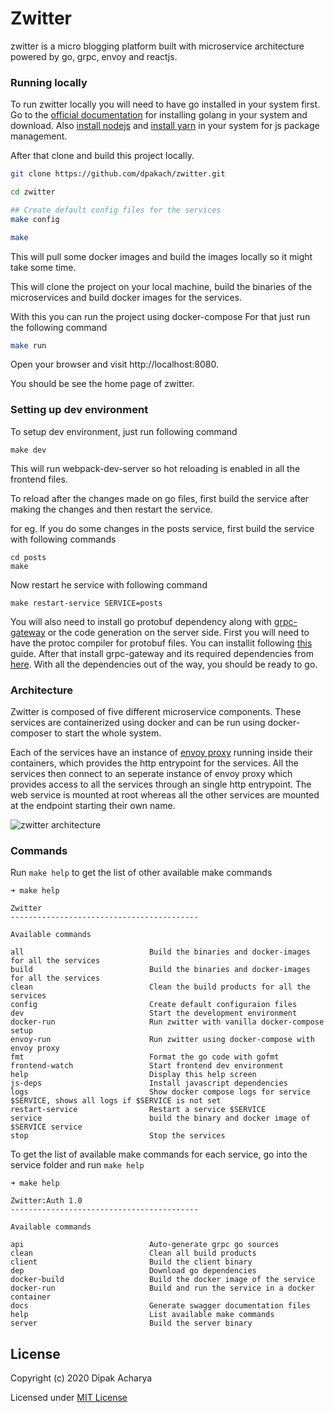 # Zwitter
zwitter is a micro blogging platform built with microservice architecture powered by go, grpc, envoy and reactjs.


### Running locally
To run zwitter locally you will need to have go installed in your system first. Go to the [official documentation](https://golang.org/doc/install) for installing golang in your system and download.
Also [install nodejs]() and [install yarn](https://classic.yarnpkg.com/en/docs/install#debian-stable) in your system for js package management.

After that clone and build this project locally.
```bash
git clone https://github.com/dpakach/zwitter.git

cd zwitter

## Create default config files for the services
make config

make
```
This will pull some docker images and build the images locally so it might take some time.

This will clone the project on your local machine, build the binaries of the microservices and build docker images for the services.

With this you can run the project using docker-compose
For that just run the following command

``` bash
make run
```

Open your browser and visit http://localhost:8080.

You should be see the home page of zwitter.

### Setting up dev environment
To setup dev environment, just run following command
```
make dev
```

This will run webpack-dev-server so hot reloading is enabled in all the frontend files.

To reload after the changes made on go files, first build the service after making the changes and then restart the service.

for eg. If you do some changes in the posts service, first build the service with following commands
```
cd posts
make
```
Now restart he service with following command
```
make restart-service SERVICE=posts
```

You will also need to install go protobuf dependency along with [grpc-gateway](https://github.com/grpc-ecosystem/grpc-gateway) or the code generation on the server side. First you will need to have the protoc compiler for protobuf files. You can installit following [this](https://developers.google.com/protocol-buffers/docs/gotutorial#compiling-your-protocol-buffers) guide. After that install grpc-gateway and its required dependencies from [here](https://github.com/grpc-ecosystem/grpc-gateway). With all the dependencies out of the way, you should be ready to go.

### Architecture
Zwitter is composed of five different microservice components. These services are containerized using docker and can be run using docker-composer to start the whole system.

Each of the services have an instance of [envoy proxy](https://www.envoyproxy.io/) running inside their containers, which provides the http entrypoint for the services. All the services then connect to an seperate instance of envoy proxy which provides access to all the services through an single http entrypoint. The web service is mounted at root whereas all the other services are mounted at the endpoint starting their own name.

![zwitter architecture](https://github.com/dpakach/zwitter/blob/master/assets/zwitter.jpg?raw=true)


### Commands
Run `make help` to get the list of other available make commands
```
➜ make help

Zwitter
------------------------------------------

Available commands

all                            Build the binaries and docker-images for all the services
build                          Build the binaries and docker-images for all the services
clean                          Clean the build products for all the services
config                         Create default configuraion files
dev                            Start the development environment
docker-run                     Run zwitter with vanilla docker-compose setup
envoy-run                      Run zwitter using docker-compose with envoy proxy
fmt                            Format the go code with gofmt
frontend-watch                 Start frontend dev environment
help                           Display this help screen
js-deps                        Install javascript dependencies
logs                           Show docker compose logs for service $SERVICE, shows all logs if $SERVICE is not set
restart-service                Restart a service $SERVICE
service                        build the binary and docker image of $SERVICE service
stop                           Stop the services  
```

To get the list of available make commands for each service, go into the service folder and run `make help`

```
➜ make help

Zwitter:Auth 1.0
------------------------------------------

Available commands

api                            Auto-generate grpc go sources
clean                          Clean all build products
client                         Build the client binary
dep                            Download go dependencies
docker-build                   Build the docker image of the service
docker-run                     Build and run the service in a docker container
docs                           Generate swagger documentation files
help                           List available make commands
server                         Build the server binary   
```
## License

Copyright (c) 2020 Dipak Acharya

Licensed under [MIT License](https://github.com/dpakach/zwitter/blob/master/LICENSE)